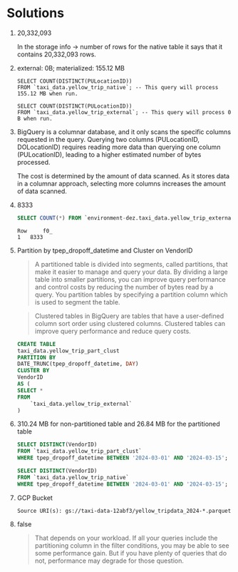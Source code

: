 # Solutions

1. 20,332,093

    In the storage info -> number of rows for the native table it says that it contains 20,332,093 rows.

2. external: 0B; materialized: 155.12 MB

    ```
    SELECT COUNT(DISTINCT(PULocationID))
    FROM `taxi_data.yellow_trip_native`; -- This query will process 155.12 MB when run.

    SELECT COUNT(DISTINCT(PULocationID))
    FROM `taxi_data.yellow_trip_external`; -- This query will process 0 B when run.
    ```

3. BigQuery is a columnar database, and it only scans the specific columns requested in the query. Querying two columns (PULocationID, DOLocationID) requires reading more data than querying one column (PULocationID), leading to a higher estimated number of bytes processed.

    The cost is determined by the amount of data scanned.
    As it stores data in a columnar approach, selecting more columns increases the amount of data scanned.

4. 8333

    ```sql
    SELECT COUNT(*) FROM `environment-dez.taxi_data.yellow_trip_external` WHERE fare_amount = 0;
    ```

    ```
    Row 	f0_
    1 	8333
    ```

5. Partition by tpep_dropoff_datetime and Cluster on VendorID

    > A partitioned table is divided into segments, called partitions, that make it easier to manage and query your data. By dividing a large table into smaller partitions, you can improve query performance and control costs by reducing the number of bytes read by a query. You partition tables by specifying a partition column which is used to segment the table.

    > Clustered tables in BigQuery are tables that have a user-defined column sort order using clustered columns. Clustered tables can improve query performance and reduce query costs.

    ```sql
    CREATE TABLE
    taxi_data.yellow_trip_part_clust
    PARTITION BY
    DATE_TRUNC(tpep_dropoff_datetime, DAY)
    CLUSTER BY
    VendorID
    AS (
    SELECT *
    FROM
        `taxi_data.yellow_trip_external`
    )
    ```

6. 310.24 MB for non-partitioned table and 26.84 MB for the partitioned table

    ```sql
    SELECT DISTINCT(VendorID)
    FROM `taxi_data.yellow_trip_part_clust`
    WHERE tpep_dropoff_datetime BETWEEN '2024-03-01' AND '2024-03-15'; -- This query will process 26.84 MB when run.

    SELECT DISTINCT(VendorID)
    FROM `taxi_data.yellow_trip_native`
    WHERE tpep_dropoff_datetime BETWEEN '2024-03-01' AND '2024-03-15'; -- This query will process 310.24 MB when run.
    ```

7. GCP Bucket

    ```
    Source URI(s): gs://taxi-data-12abf3/yellow_tripdata_2024-*.parquet
    ```

8. false

    > That depends on your workload. If all your queries include the partitioning column in the filter conditions, you may be able to see some performance gain. But if you have plenty of queries that do not, performance may degrade for those question.

